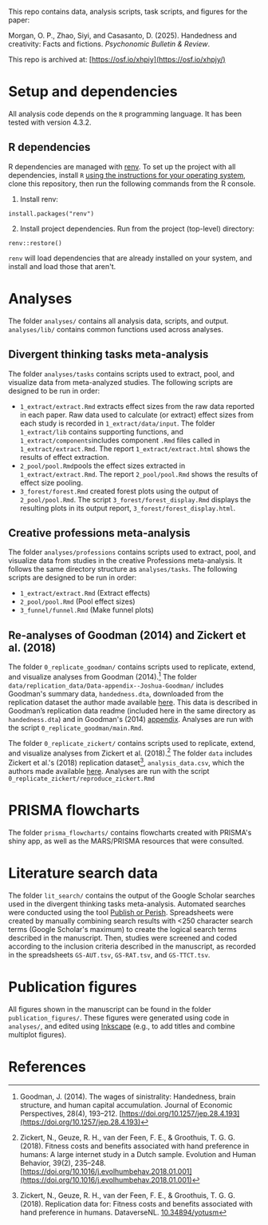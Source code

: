 This repo contains data, analysis scripts, task scripts, and figures for the paper:

Morgan, O. P., Zhao, Siyi, and Casasanto, D. (2025). Handedness and creativity: Facts and fictions. _Psychonomic Bulletin & Review_.

This repo is archived at: [https://osf.io/xhpiy](https://osf.io/xhpjy/)

# Setup and dependencies

All analysis code depends on the ```R``` programming language. It has been tested with version 4.3.2.

## R dependencies

R dependencies are managed with [renv](https://rstudio.github.io/renv/articles/renv.html). To set up the project with all dependencies, install ```R``` [using the instructions for your operating system](https://www.r-project.org/), clone this repository, then run the following commands from the R console.

1. Install renv:

```install.packages("renv")```

2. Install project dependencies. Run from the project (top-level) directory:

```renv::restore()```

```renv``` will load dependencies that are already installed on your system, and install and load those that aren't.


# Analyses

The folder ```analyses/``` contains all analysis data, scripts, and output. ```analyses/lib/``` contains common functions used across analyses. 

## Divergent thinking tasks meta-analysis

The folder ```analyses/tasks``` contains scripts used to extract, pool, and visualize data from meta-analyzed studies. The following scripts are designed to be run in order:

- ```1_extract/extract.Rmd``` extracts effect sizes from the raw data reported in each paper. Raw data used to calculate (or extract) effect sizes from each study is recorded in ```1_extract/data/input```. The folder ```1_extract/lib``` contains supporting functions, and ```1_extract/components```includes component ```.Rmd``` files called in ```1_extract/extract.Rmd```. The report ```1_extract/extract.html``` shows the results of effect extraction.
- ```2_pool/pool.Rmd```pools the effect sizes extracted in ```1_extract/extract.Rmd```. The report ```2_pool/pool.Rmd``` shows the results of effect size pooling.
- ```3_forest/forest.Rmd``` created forest plots using the output of ```2_pool/pool.Rmd```. The script ```3_forest/forest_display.Rmd``` displays the resulting plots in its output report, ```3_forest/forest_display.html```.

## Creative professions meta-analysis

The folder ```analyses/professions``` contains scripts used to extract, pool, and visualize data from studies in the creative Professions meta-analysis. It follows the same directory structure as ```analyses/tasks```. The following scripts are designed to be run in order:

- ```1_extract/extract.Rmd``` (Extract effects)
- ```2_pool/pool.Rmd``` (Pool effect sizes)
- ```3_funnel/funnel.Rmd``` (Make funnel plots)


## Re-analyses of Goodman (2014) and Zickert et al. (2018)

The folder ```0_replicate_goodman/``` contains scripts used to replicate, extend, and visualize analyses from Goodman (2014).[^1] The folder ```data/replication_data/Data-appendix--Joshua-Goodman/``` includes Goodman's summary data, ```handedness.dta```, downloaded from the replication dataset the author made available [here](https://perma.cc/FH75-2F45). This data is described in Goodman’s replication data readme (included here in the same directory as ```handedness.dta```) and in Goodman's (2014) [appendix](https://perma.cc/FF3E-WRDP). Analyses are run with the script ```0_replicate_goodman/main.Rmd```.

The folder ```0_replicate_zickert/``` contains scripts used to replicate, extend, and visualize analyses from Zickert et al. (2018).[^2] The folder ```data``` includes Zickert et al.'s (2018) replication dataset[^3], ```analysis_data.csv```, which the authors made available [here](https://perma.cc/75BW-5L3U). Analyses are run with the script ```0_replicate_zickert/reproduce_zickert.Rmd```

# PRISMA flowcharts

The folder ```prisma_flowcharts/``` contains flowcharts created with PRISMA's shiny app, as well as the MARS/PRISMA resources that were consulted.

# Literature search data

The folder ```lit_search/``` contains the output of the Google Scholar searches used in the divergent thinking tasks meta-analysis. Automated searches were conducted using the tool [Publish or Perish](https://perma.cc/D6U8-B9SH). Spreadsheets were created by manually combining search results with <250 character search terms (Google Scholar's maximum) to create the logical search terms described in the manuscript. Then, studies were screened and coded according to the inclusion criteria described in the manuscript, as recorded in the spreadsheets ```GS-AUT.tsv```, ```GS-RAT.tsv```, and ```GS-TTCT.tsv```.

# Publication figures

All figures shown in the manuscript can be found in the folder ```publication_figures/```. These figures were generated using code in ```analyses/```, and edited using [Inkscape](https://perma.cc/V4C9-ZYV2) (e.g., to add titles and combine multiplot figures).


# References

[^1]: Goodman, J. (2014). The wages of sinistrality: Handedness, brain structure, and human capital accumulation. Journal of Economic Perspectives, 28(4), 193–212. [https://doi.org/10.1257/jep.28.4.193](https://doi.org/10.1257/jep.28.4.193)

[^2]: Zickert, N., Geuze, R. H., van der Feen, F. E., & Groothuis, T. G. G. (2018). Fitness costs and benefits associated with hand preference in humans: A large internet study in a Dutch sample. Evolution and Human Behavior, 39(2), 235–248. [https://doi.org/10.1016/j.evolhumbehav.2018.01.001](https://doi.org/10.1016/j.evolhumbehav.2018.01.001)

[^3]: Zickert, N., Geuze, R. H., van der Feen, F. E., & Groothuis, T. G. G. (2018). Replication data for: Fitness costs and benefits associated with hand preference in humans. DataverseNL. [10.34894/yotusm](10.34894/yotusm)



